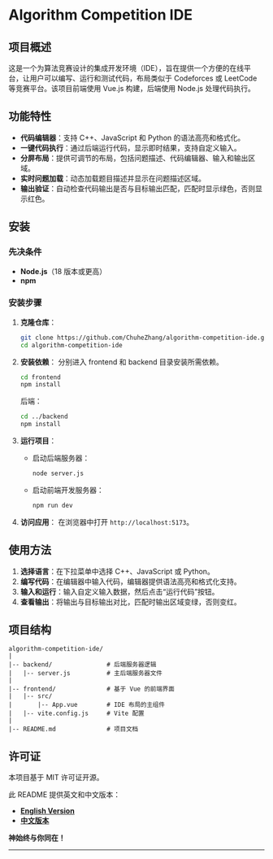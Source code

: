 # Algorithm Competition IDE

## 项目概述
这是一个为算法竞赛设计的集成开发环境（IDE），旨在提供一个方便的在线平台，让用户可以编写、运行和测试代码，布局类似于 Codeforces 或 LeetCode 等竞赛平台。该项目前端使用 Vue.js 构建，后端使用 Node.js 处理代码执行。

## 功能特性

- **代码编辑器**：支持 C++、JavaScript 和 Python 的语法高亮和格式化。
- **一键代码执行**：通过后端运行代码，显示即时结果，支持自定义输入。
- **分屏布局**：提供可调节的布局，包括问题描述、代码编辑器、输入和输出区域。
- **实时问题加载**：动态加载题目描述并显示在问题描述区域。
- **输出验证**：自动检查代码输出是否与目标输出匹配，匹配时显示绿色，否则显示红色。

## 安装

### 先决条件
- **Node.js**（18 版本或更高）
- **npm**

### 安装步骤
1. **克隆仓库**：
   ```bash
   git clone https://github.com/ChuheZhang/algorithm-competition-ide.git
   cd algorithm-competition-ide
   ```

2. **安装依赖**：
   分别进入 frontend 和 backend 目录安装所需依赖。
   ```bash
   cd frontend
   npm install
   ```
   后端：
   ```bash
   cd ../backend
   npm install
   ```

3. **运行项目**：
   - 启动后端服务器：
     ```bash
     node server.js
     ```
   - 启动前端开发服务器：
     ```bash
     npm run dev
     ```

4. **访问应用**：
   在浏览器中打开 `http://localhost:5173`。

## 使用方法

1. **选择语言**：在下拉菜单中选择 C++、JavaScript 或 Python。
2. **编写代码**：在编辑器中输入代码，编辑器提供语法高亮和格式化支持。
3. **输入和运行**：输入自定义输入数据，然后点击“运行代码”按钮。
4. **查看输出**：将输出与目标输出对比，匹配时输出区域变绿，否则变红。

## 项目结构

```
algorithm-competition-ide/
|
|-- backend/               # 后端服务器逻辑
|   |-- server.js          # 主后端服务器文件
|
|-- frontend/              # 基于 Vue 的前端界面
|   |-- src/
|       |-- App.vue        # IDE 布局的主组件
|   |-- vite.config.js     # Vite 配置
|
|-- README.md              # 项目文档
```

## 许可证

本项目基于 MIT 许可证开源。

此 README 提供英文和中文版本：
- **[English Version](README.md)**
- **[中文版本](README.zh.md)**

**神始终与你同在！**

--- 
